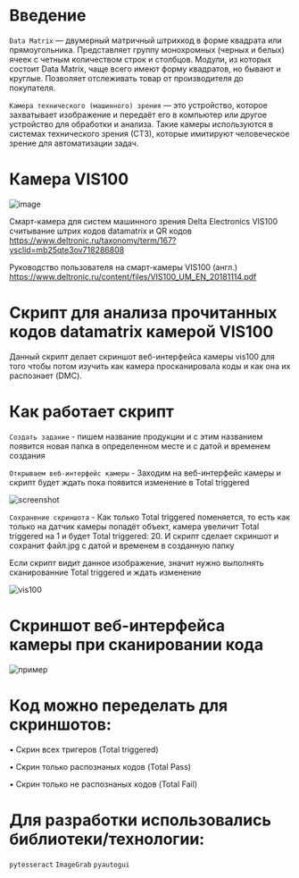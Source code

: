 # Введение
```Data Matrix``` — двумерный матричный штрихкод в форме квадрата или прямоугольника. Представляет группу монохромных (черных и белых) ячеек с четным количеством строк и столбцов. Модули, из которых состоит Data Matrix, чаще всего имеют форму квадратов, но бывают и круглые.
Позволяет отслеживать товар от производителя до покупателя.

```Камера технического (машинного) зрения``` — это устройство, которое захватывает изображение и передаёт его в компьютер или другое устройство для обработки и анализа. Такие камеры используются в системах технического зрения (СТЗ), которые имитируют человеческое зрение для автоматизации задач.
# Камера VIS100

![image](https://github.com/user-attachments/assets/7438da5a-758e-42ee-969a-a3f4c7b8ca74)

Смарт-камера для систем машинного зрения Delta Electronics VIS100 считывание штрих кодов datamatrix и QR кодов
https://www.deltronic.ru/taxonomy/term/167?ysclid=mb25qte3ov718286808

Руководство пользователя на смарт-камеры VIS100 (англ.)  https://www.deltronic.ru/content/files/VIS100_UM_EN_20181114.pdf

# Скрипт для анализа прочитанных кодов datamatrix камерой VIS100
Данный скрипт делает скриншот веб-интерфейса камеры vis100 для того чтобы потом изучить как камера просканировала коды и как она их распознает (DMC).

# Как работает скрипт
```Создать задание``` - пишем название продукции и с этим названием появится новая папка в определенном месте и с датой и временем создания

```Открываем веб-интерфейс камеры``` - Заходим на веб-интерфейс камеры и скрипт будет ждать пока появится изменение в Total triggered

![screenshot](https://github.com/user-attachments/assets/353ef61c-b6ca-4137-a854-341b83f0f0cf)

```Сохранение скриншота``` - Как только Total triggered поменяется, то есть как только на датчик камеры попадёт объект, камера увеличит Total triggered на 1 и будет Total triggered: 20. И скрипт сделает скриншот и сохранит файл.jpg с датой и временем в созданную папку

Если скрипт видит данное изображение, значит нужно выполнять сканированние Total triggered и ждать изменение 

![vis100](https://github.com/user-attachments/assets/8f77b25a-c3ef-4ac6-bb9e-db0c4741b5a6)


# Скриншот веб-интерфейса камеры при сканировании кода

![пример](https://github.com/user-attachments/assets/6f0090f2-bf4a-466c-b208-6d00b83acebc)

# Код можно переделать для скриншотов:
• Скрин всех тригеров (Total triggered)

• Скрин только распознаных кодов (Total Pass)

• Скрин только не распознаных кодов (Total Fail)


# Для разработки использовались библиотеки/технологии:
```pytesseract``` ```ImageGrab``` ```pyautogui```





